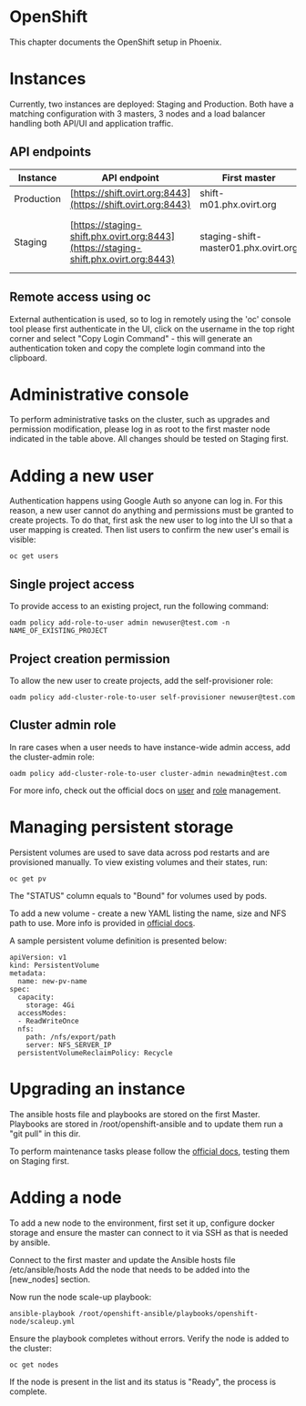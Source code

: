 OpenShift
=========

This chapter documents the OpenShift setup in Phoenix.

Instances
=========

Currently, two instances are deployed: Staging and Production.
Both have a matching configuration with 3 masters, 3 nodes
and a load balancer handling both API/UI and application traffic.

API endpoints
-------------

| Instance   | API endpoint                                                                         | First master                         | Note |
| ---------- | ------------------------------------------------------------------------------------ | ------------------------------------ | ---- |
| Production | [https://shift.ovirt.org:8443](https://shift.ovirt.org:8443)                         | shift-m01.phx.ovirt.org              | |
| Staging    | [https://staging-shift.phx.ovirt.org:8443](https://staging-shift.phx.ovirt.org:8443) | staging-shift-master01.phx.ovirt.org | API reachable via [OpenVPN](OpenVPN.markdown) only |

Remote access using oc
----------------------

External authentication is used, so to log in remotely using
the 'oc' console tool please first authenticate in the UI,
click on the username in the top right corner and select
"Copy Login Command" - this will generate an authentication
token and copy the complete login command into the clipboard.

Administrative console
======================

To perform administrative tasks on the cluster, such as upgrades
and permission modification, please log in as root to the first
master node indicated in the table above. All changes should be
tested on Staging first.

Adding a new user
=================

Authentication happens using Google Auth so anyone can log in.
For this reason, a new user cannot do anything and permissions
must be granted to create projects. To do that, first ask the
new user to log into the UI so that a user mapping is created.
Then list users to confirm the new user's email is visible:

    oc get users

Single project access
---------------------

To provide access to an existing project, run the following command:

    oadm policy add-role-to-user admin newuser@test.com -n NAME_OF_EXISTING_PROJECT

Project creation permission
---------------------------

To allow the new user to create projects, add the self-provisioner role:

    oadm policy add-cluster-role-to-user self-provisioner newuser@test.com

Cluster admin role
------------------

In rare cases when a user needs to have instance-wide admin access, add the cluster-admin role:

    oadm policy add-cluster-role-to-user cluster-admin newadmin@test.com

For more info, check out the official docs on [user](https://docs.openshift.com/container-platform/3.9/admin_guide/manage_users.html) and [role](https://docs.openshift.com/container-platform/3.9/admin_guide/manage_rbac.html#managing-role-bindings) management.

Managing persistent storage
===========================

Persistent volumes are used to save data across pod restarts and are provisioned manually.
To view existing volumes and their states, run:

    oc get pv

The "STATUS" column equals to "Bound" for volumes used by pods.

To add a new volume - create a new YAML listing the name, size and NFS path to use.
More info is provided in [official docs](https://docs.openshift.com/container-platform/3.9/install_config/persistent_storage/persistent_storage_nfs.html).

A sample persistent volume definition is presented below:

    apiVersion: v1
    kind: PersistentVolume
    metadata:
      name: new-pv-name
    spec:
      capacity:
        storage: 4Gi
      accessModes:
      - ReadWriteOnce
      nfs:
        path: /nfs/export/path
        server: NFS_SERVER_IP
      persistentVolumeReclaimPolicy: Recycle

Upgrading an instance
=====================

The ansible hosts file and playbooks are stored on the first Master.
Playbooks are stored in /root/openshift-ansible and to update them run a "git pull" in this dir.

To perform maintenance tasks please follow the [official docs](https://docs.openshift.com/container-platform/3.9/install_config/install/advanced_install.html), testing them on Staging first.

Adding a node
=============

To add a new node to the environment, first set it up, configure docker storage
and ensure the master can connect to it via SSH as that is needed by ansible.

Connect to the first master and update the Ansible hosts file /etc/ansible/hosts
Add the node that needs to be added into the [new_nodes] section.

Now run the node scale-up playbook:

    ansible-playbook /root/openshift-ansible/playbooks/openshift-node/scaleup.yml

Ensure the playbook completes without errors. Verify the node is added to the cluster:

    oc get nodes

If the node is present in the list and its status is "Ready", the process is complete.
